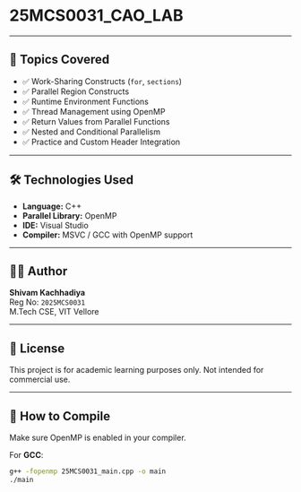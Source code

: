 # 25MCS0031_CAO_LAB

---

## 🧠 Topics Covered

- ✅ Work-Sharing Constructs (`for`, `sections`)
- ✅ Parallel Region Constructs
- ✅ Runtime Environment Functions
- ✅ Thread Management using OpenMP
- ✅ Return Values from Parallel Functions
- ✅ Nested and Conditional Parallelism
- ✅ Practice and Custom Header Integration

---

## 🛠️ Technologies Used

- **Language:** C++
- **Parallel Library:** OpenMP
- **IDE:** Visual Studio
- **Compiler:** MSVC / GCC with OpenMP support

---

## 🧑‍🎓 Author

**Shivam Kachhadiya**  
Reg No: `2025MCS0031`  
M.Tech CSE, VIT Vellore  

---

## 📜 License

This project is for academic learning purposes only. Not intended for commercial use.

---

## 📌 How to Compile

Make sure OpenMP is enabled in your compiler.

For **GCC**:
```bash
g++ -fopenmp 25MCS0031_main.cpp -o main
./main
